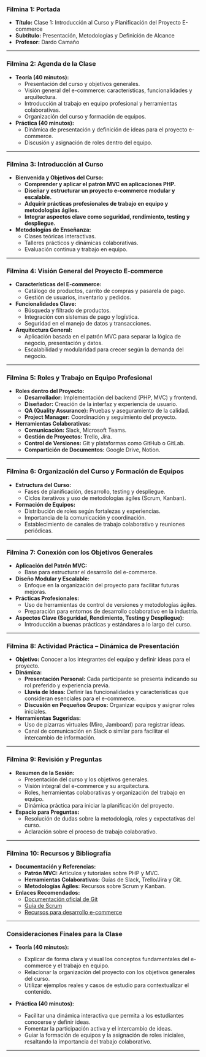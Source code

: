 ### Filmina 1: Portada
- **Título:** Clase 1: Introducción al Curso y Planificación del Proyecto E-commerce
- **Subtítulo:** Presentación, Metodologías y Definición de Alcance
- **Profesor:** Dardo Camaño

---

### Filmina 2: Agenda de la Clase
- **Teoría (40 minutos):**
  - Presentación del curso y objetivos generales.
  - Visión general del e-commerce: características, funcionalidades y arquitectura.
  - Introducción al trabajo en equipo profesional y herramientas colaborativas.
  - Organización del curso y formación de equipos.
- **Práctica (40 minutos):**
  - Dinámica de presentación y definición de ideas para el proyecto e-commerce.
  - Discusión y asignación de roles dentro del equipo.

---

### Filmina 3: Introducción al Curso
- **Bienvenida y Objetivos del Curso:**
  - **Comprender y aplicar el patrón MVC en aplicaciones PHP.**
  - **Diseñar y estructurar un proyecto e-commerce modular y escalable.**
  - **Adquirir prácticas profesionales de trabajo en equipo y metodologías ágiles.**
  - **Integrar aspectos clave como seguridad, rendimiento, testing y despliegue.**
- **Metodologías de Enseñanza:**
  - Clases teóricas interactivas.
  - Talleres prácticos y dinámicas colaborativas.
  - Evaluación continua y trabajo en equipo.

---

### Filmina 4: Visión General del Proyecto E-commerce
- **Características del E-commerce:**
  - Catálogo de productos, carrito de compras y pasarela de pago.
  - Gestión de usuarios, inventario y pedidos.
- **Funcionalidades Clave:**
  - Búsqueda y filtrado de productos.
  - Integración con sistemas de pago y logística.
  - Seguridad en el manejo de datos y transacciones.
- **Arquitectura General:**
  - Aplicación basada en el patrón MVC para separar la lógica de negocio, presentación y datos.
  - Escalabilidad y modularidad para crecer según la demanda del negocio.

---

### Filmina 5: Roles y Trabajo en Equipo Profesional
- **Roles dentro del Proyecto:**
  - **Desarrollador:** Implementación del backend (PHP, MVC) y frontend.
  - **Diseñador:** Creación de la interfaz y experiencia de usuario.
  - **QA (Quality Assurance):** Pruebas y aseguramiento de la calidad.
  - **Project Manager:** Coordinación y seguimiento del proyecto.
- **Herramientas Colaborativas:**
  - **Comunicación:** Slack, Microsoft Teams.
  - **Gestión de Proyectos:** Trello, Jira.
  - **Control de Versiones:** Git y plataformas como GitHub o GitLab.
  - **Compartición de Documentos:** Google Drive, Notion.

---

### Filmina 6: Organización del Curso y Formación de Equipos
- **Estructura del Curso:**
  - Fases de planificación, desarrollo, testing y despliegue.
  - Ciclos iterativos y uso de metodologías ágiles (Scrum, Kanban).
- **Formación de Equipos:**
  - Distribución de roles según fortalezas y experiencias.
  - Importancia de la comunicación y coordinación.
  - Establecimiento de canales de trabajo colaborativo y reuniones periódicas.

---

### Filmina 7: Conexión con los Objetivos Generales
- **Aplicación del Patrón MVC:**
  - Base para estructurar el desarrollo del e-commerce.
- **Diseño Modular y Escalable:**
  - Enfoque en la organización del proyecto para facilitar futuras mejoras.
- **Prácticas Profesionales:**
  - Uso de herramientas de control de versiones y metodologías ágiles.
  - Preparación para entornos de desarrollo colaborativo en la industria.
- **Aspectos Clave (Seguridad, Rendimiento, Testing y Despliegue):**
  - Introducción a buenas prácticas y estándares a lo largo del curso.

---

### Filmina 8: Actividad Práctica – Dinámica de Presentación
- **Objetivo:** Conocer a los integrantes del equipo y definir ideas para el proyecto.
- **Dinámica:**
  - **Presentación Personal:** Cada participante se presenta indicando su rol preferido y experiencia previa.
  - **Lluvia de Ideas:** Definir las funcionalidades y características que consideran esenciales para el e-commerce.
  - **Discusión en Pequeños Grupos:** Organizar equipos y asignar roles iniciales.
- **Herramientas Sugeridas:**  
  - Uso de pizarras virtuales (Miro, Jamboard) para registrar ideas.
  - Canal de comunicación en Slack o similar para facilitar el intercambio de información.

---

### Filmina 9: Revisión y Preguntas
- **Resumen de la Sesión:**
  - Presentación del curso y los objetivos generales.
  - Visión integral del e-commerce y su arquitectura.
  - Roles, herramientas colaborativas y organización del trabajo en equipo.
  - Dinámica práctica para iniciar la planificación del proyecto.
- **Espacio para Preguntas:**
  - Resolución de dudas sobre la metodología, roles y expectativas del curso.
  - Aclaración sobre el proceso de trabajo colaborativo.

---

### Filmina 10: Recursos y Bibliografía
- **Documentación y Referencias:**
  - **Patrón MVC:** Artículos y tutoriales sobre PHP y MVC.
  - **Herramientas Colaborativas:** Guías de Slack, Trello/Jira y Git.
  - **Metodologías Ágiles:** Recursos sobre Scrum y Kanban.
- **Enlaces Recomendados:**
  - [Documentación oficial de Git](https://git-scm.com/doc)
  - [Guía de Scrum](https://www.scrum.org/resources/what-is-scrum)
  - [Recursos para desarrollo e-commerce](https://www.smashingmagazine.com)

---

### Consideraciones Finales para la Clase

- **Teoría (40 minutos):**
  - Explicar de forma clara y visual los conceptos fundamentales del e-commerce y el trabajo en equipo.
  - Relacionar la organización del proyecto con los objetivos generales del curso.
  - Utilizar ejemplos reales y casos de estudio para contextualizar el contenido.

- **Práctica (40 minutos):**
  - Facilitar una dinámica interactiva que permita a los estudiantes conocerse y definir ideas.
  - Fomentar la participación activa y el intercambio de ideas.
  - Guiar la formación de equipos y la asignación de roles iniciales, resaltando la importancia del trabajo colaborativo.

---
